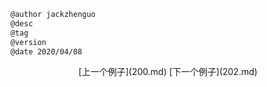 
```markdown
@author jackzhenguo
@desc
@tag
@version 
@date 2020/04/08
```
		     

<center>[上一个例子](200.md)    [下一个例子](202.md)</center>